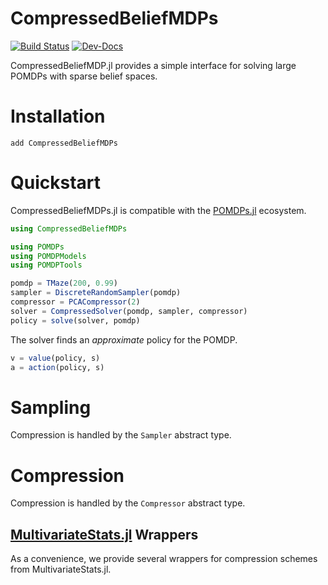 # CompressedBeliefMDPs

[![Build Status](https://github.com/FlyingWorkshop/CompressedBeliefMDPs.jl/actions/workflows/CI.yml/badge.svg?branch=main)](https://github.com/FlyingWorkshop/CompressedBeliefMDPs.jl/actions/workflows/CI.yml?query=branch%3Amain)
[![Dev-Docs](https://img.shields.io/badge/docs-latest-blue.svg)](https://flyingworkshop.github.io/CompressedBeliefMDPs.jl/dev/)

CompressedBeliefMDP.jl provides a simple interface for solving large POMDPs with sparse belief spaces.

# Installation
```
add CompressedBeliefMDPs
```

# Quickstart

CompressedBeliefMDPs.jl is compatible with the [POMDPs.jl](https://juliapomdp.github.io/POMDPs.jl/latest/) ecosystem.
```julia
using CompressedBeliefMDPs

using POMDPs
using POMDPModels
using POMDPTools

pomdp = TMaze(200, 0.99)
sampler = DiscreteRandomSampler(pomdp)
compressor = PCACompressor(2)
solver = CompressedSolver(pomdp, sampler, compressor)
policy = solve(solver, pomdp)
```

The solver finds an _approximate_ policy for the POMDP.

```julia
v = value(policy, s)
a = action(policy, s)
```
# Sampling

Compression is handled by the `Sampler` abstract type.

# Compression

Compression is handled by the `Compressor` abstract type.

## [MultivariateStats.jl](https://juliapackages.com/p/multivariatestats) Wrappers

As a convenience, we provide several wrappers for compression schemes from MultivariateStats.jl.